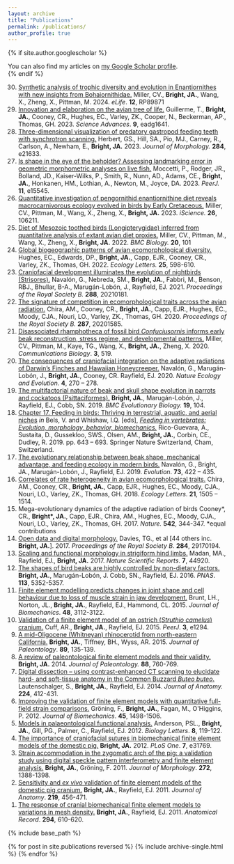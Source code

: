 ```yaml
---
layout: archive
title: "Publications"
permalink: /publications/
author_profile: true
---
```


{% if site.author.googlescholar %}
  <div class="wordwrap">You can also find my articles on <a href="{{site.author.googlescholar}}">my Google Scholar profile</a>.</div>
{% endif %}

<ol reversed> 
<li><a href="https://elifesciences.org/articles/89871">Synthetic analysis of trophic diversity and evolution in Enantiornithes with new insights from Bohaiornithidae.</a> Miller, CV., <b>Bright, JA.</b>, Wang, X., Zheng, X., Pittman, M. 2024. <i>eLife</i>. <b>12</b>, RP89871</li>
<li><a href="https://www.science.org/doi/full/10.1126/sciadv.adg1641">Innovation and elaboration on the avian tree of life.</a> Guillerme, T., <b>Bright, JA.</b>, Cooney, CR., Hughes, EC., Varley, ZK., Cooper, N., Beckerman, AP., Thomas, GH. 2023.  <i>Science Advances</i>. <b>9</b>, eadg1641.</li>
<li><a href="https://onlinelibrary.wiley.com/doi/abs/10.1002/jmor.21633">Three-dimensional visualization of predatory gastropod feeding teeth with synchrotron scanning.</a> Herbert, GS., Hill, SA., Pio, MJ., Carney, R., Carlson, A., Newham, E., <b>Bright, JA.</b> 2023.  <i>Journal of Morphology.</i> <b>284</b>, e21633.</li>
<li><a href="https://peerj.com/articles/15545/">Is shape in the eye of the beholder? Assessing landmarking error in geometric morphometric analyses on live fish.</a> Moccetti, P., Rodger, JR., Bolland, JD., Kaiser-Wilks, P., Smith, R., Nunn, AD., Adams, CE., <b>Bright, JA.</b>, Honkanen, HM., Lothian, A., Newton, M., Joyce, DA. 2023. <i>PeerJ.</i> <b>11</b>, e15545.</li>
<li><a href="https://www.cell.com/iscience/fulltext/S2589-0042(23)00288-2">Quantitative investigation of pengornithid enantiornithine diet reveals macrocarnivorous ecology evolved in birds by Early Cretaceous.</a> Miller, CV., Pittman, M., Wang, X., Zheng, X., <b>Bright, JA.</b> 2023. <i>iScience.</i> <b>26</b>, 106211.</li>
<li><a href="https://link.springer.com/article/10.1186/s12915-022-01294-3">Diet of Mesozoic toothed birds (Longipterygidae) inferred from quantitative analysis of extant avian diet proxies.</a> Miller, CV., Pittman, M., Wang, X., Zheng, X., <b>Bright, JA.</b> 2022. <i>BMC Biology.</i> <b>20</b>, 101</li>
<li><a href="https://onlinelibrary.wiley.com/doi/full/10.1111/ele.13905">Global biogeographic patterns of avian ecomorphological diversity.</a> Hughes, EC., Edwards, DP., <b>Bright, JA.</b>, Capp, EJR., Cooney, CR., Varley, ZK., Thomas, GH. 2022. <i>Ecology Letters.</i> <b>25</b>, 598-610.</li>
<li><a href="https://royalsocietypublishing.org/doi/full/10.1098/rspb.2021.0181">Craniofacial development illuminates the evolution of nightbirds (Strisores).</a> Navalón, G., Nebreda, SM., <b>Bright, JA.</b>, Fabbri, M., Benson, RBJ., Bhullar, B-A., Marugán-Lobón, J., Rayfield, EJ. 2021. <i>Proceedings of the Royal Society B.</i> <b>288</b>, 20210181.</li>
<li><a href="https://royalsocietypublishing.org/doi/full/10.1098/rspb.2020.1585">The signature of competition in ecomorphological traits across the avian radiation.</a> Chira, AM., Cooney, CR., <b>Bright, JA.</b>, Capp, EJR., Hughes, EC., Moody, CJA., Nouri, LO., Varley, ZK., Thomas, GH. 2020. <i>Proceedings of the Royal Society B.</i> <b>287</b>, 20201585.</li>
<li><a href="https://www.nature.com/articles/s42003-020-01252-1">Disassociated rhamphotheca of fossil bird <i>Confuciusornis</i> informs early beak reconstruction, stress regime, and developmental patterns.</a> Miller, CV., Pittman, M., Kaye, TG., Wang, X., <b>Bright, JA.</b>, Zheng, X. 2020. <i>Communications Biology</i>. <b>3</b>, 519.</li>
<li><a href="https://www.nature.com/articles/s41559-019-1092-y">The consequences of craniofacial integration on the adaptive radiations of Darwin’s Finches and Hawaiian Honeycreeper.</a> Navalón, G., Marugán-Lobón, J., <b>Bright, JA.</b>, Cooney, CR. Rayfield, EJ. 2020. <i>Nature Ecology and Evolution.</i> <b>4</b>, 270 – 278.
<li><a href="https://link.springer.com/article/10.1186/s12862-019-1432-1">The multifactorial nature of beak and skull shape evolution in parrots and cockatoos (Psittaciformes).</a> <b>Bright, JA.</b>, Marugán-Lobón, J., Rayfield, EJ., Cobb, SN. 2019. <i>BMC Evolutionary Biology.</i> <b>19</b>, 104.</li>
<li><a href="https://link.springer.com/chapter/10.1007/978-3-030-13739-7_17">Chapter 17. Feeding in birds: Thriving in terrestrial, aquatic, and aerial niches</a> <i>in</i> Bels, V. and Whishaw, I.Q. [eds], <a href="https://link.springer.com/book/10.1007/978-3-030-13739-7"><i>Feeding in vertebrates: Evolution, morphology, behavior, biomechanics.</i></a> Rico-Guevara, A., Sustaita, D., Gussekloo, SWS., Olsen, AM., <b>Bright, JA.</b>, Corbin, CE., Dudley, R. 2019. pp. 643 – 693. Springer Nature Switzerland, Cham, Switzerland. 
<li><a href="https://academic.oup.com/evolut/article/73/3/422/6727293?login=true">The evolutionary relationship between beak shape, mechanical advantage, and feeding ecology in modern birds.</a> Navalón, G., Bright, JA., Marugán-Lobón, J., Rayfield, EJ. 2019. <i>Evolution</i>. <b>73</b>, 422 – 435.</li>
<li><a href="https://onlinelibrary.wiley.com/doi/full/10.1111/ele.13131">Correlates of rate heterogeneity in avian ecomorphological traits.</a> Chira, AM., Cooney, CR., <b>Bright, JA.</b>, Capp, EJR., Hughes, EC., Moody, CJA., Nouri, LO., Varley, ZK., Thomas, GH. 2018. <i>Ecology Letters</i>. <b>21</b>, 1505 – 1514.</li>
<li><a href+"https://www.nature.com/articles/nature21074">Mega-evolutionary dynamics of the adaptive radiation of birds</a> Cooney*, CR., <b>Bright*, JA.</b>, Capp, EJR., Chira, AM., Hughes, EC., Moody, CJA., Nouri, LO., Varley, ZK., Thomas, GH. 2017. <i>Nature.</i> <b>542</b>, 344-347. *equal contributions</li>
<li><a href="https://royalsocietypublishing.org/doi/full/10.1098/rspb.2017.0194">Open data and digital morphology.</a> Davies, TG., et al [44 others inc. <b>Bright, JA.</b>]. 2017. <i>Proceedings of the Royal Society B</i>. <b>284</b>, 29170194.</li>
<li><a href="https://www.nature.com/articles/srep44920">Scaling and functional morphology in strigiform hind limbs.</a> Madan, MA., Rayfield, EJ., <b>Bright, JA.</b> 2017. <i>Nature Scientific Reports</i>. <b>7</b>, 44920.</li>
<li><a href="https://www.pnas.org/doi/abs/10.1073/pnas.1602683113">The shapes of bird beaks are highly controlled by non-dietary factors.</a> <b>Bright, JA.</b>, Marugán-Lobón, J. Cobb, SN., Rayfield, EJ. 2016. <i>PNAS</i>. <b>113</b>, 5352-5357.</li>
<li><a href="https://www.sciencedirect.com/science/article/pii/S0021929015003942">Finite element modelling predicts changes in joint shape and cell behaviour due to loss of muscle strain in jaw development.</a> Brunt, LH., Norton, JL., <b>Bright, JA.</b>, Rayfield, EJ., Hammond, CL. 2015. <i>Journal of Biomechanics</i>. <b>48</b>, 3112-3122.</li>
<li><a href="https://peerj.com/articles/1294/">Validation of a finite element model of an ostrich (<i>Struthio camelus</i>) cranium.</a> Cuff, AR., <b>Bright, JA.</b>, Rayfield, EJ. 2015. <i>PeerJ</i>. <b>3</b>, e1294.</li>
<li><a href="https://www.cambridge.org/core/journals/journal-of-paleontology/article/abs/midoligocene-whitneyan-rhinocerotid-from-northeastern-california/3CDA0401EA63F245A7B73FD7741BFCE8">A mid-Oligocene (Whitneyan) rhinocerotid from north-eastern California.</a> <b>Bright, JA.</b>, Tiffney, BH., Wyss, AR. 2015. <i>Journal of Paleontology</i>. <b>89</b>, 135-139.</li>
<li><a href="https://www.cambridge.org/core/journals/journal-of-paleontology/article/abs/review-of-paleontological-finite-element-models-and-their-validity/60BD063B98D0436030A2B362D9ED6F04">A review of paleontological finite element models and their validity.</a> <b>Bright, JA.</b> 2014. <i>Journal of Paleontology.</i> <b>88</b>, 760-769.</li>
<li><a href="https://onlinelibrary.wiley.com/doi/full/10.1111/joa.12153">Digital dissection – using contrast-enhanced CT scanning to elucidate hard- and soft-tissue anatomy in the Common Buzzard <i>Buteo buteo</i>.</a> Lautenschalger, S., <b>Bright, JA.</b>, Rayfield, EJ. 2014. <i>Journal of Anatomy.</i> <b>224</b>, 412-431.</li>
<li><a href="https://www.sciencedirect.com/science/article/pii/S0021929012001091">Improving the validation of finite element models with quantitative full-field strain comparisons.</a> Gröning, F., <b>Bright, JA.</b>, Fagan, M., O'Higgins, P. 2012. <i>Journal of Biomechanics</i>. <b>45</b>, 1498-1506.</li>
<li><a href="https://royalsocietypublishing.org/doi/full/10.1098/rsbl.2011.0674">Models in palaeontological functional analysis.</a> Anderson, PSL., <b>Bright, JA.</b>, Gill, PG., Palmer, C., Rayfield, EJ. 2012. <i>Biology Letters</i>. <b>8</b>, 119-122.</li>
<li><a href="https://journals.plos.org/plosone/article?id=10.1371/journal.pone.0031769">The importance of craniofacial sutures in biomechanical finite element models of the domestic pig.</a> <b>Bright, JA.</b> 2012. <i>PLoS One</i>. <b>7</b>, e31769.</li>
<li><a href="https://onlinelibrary.wiley.com/doi/full/10.1002/jmor.10991">Strain accommodation in the zygomatic arch of the pig: a validation study using digital speckle pattern interferometry and finite element analysis.</a> <b>Bright, JA.</b>, Gröning, F. 2011. <i>Journal of Morphology</i>. <b>272</b>, 1388-1398.</li>
<li><a href="https://onlinelibrary.wiley.com/doi/full/10.1111/j.1469-7580.2011.01408.x">Sensitivity and <i>ex vivo</i> validation of finite element models of the domestic pig cranium.</a> <b>Bright, JA.</b>, Rayfield, EJ. 2011. <i>Journal of Anatomy</i>. <b>219</b>, 456-471.</li>
<li><a href="https://anatomypubs.onlinelibrary.wiley.com/doi/full/10.1002/ar.21358">The response of cranial biomechanical finite element models to variations in mesh density.</a> <b>Bright, JA.</b>, Rayfield, EJ. 2011. <i>Anatomical Record</i>. <b>294</b>, 610-620.</li>
</ol>

{% include base_path %}

{% for post in site.publications reversed %}
  {% include archive-single.html %}
{% endfor %}
